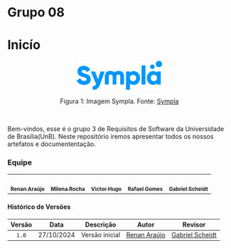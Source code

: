 # Grupo 08

# Inicío 

<div align="center">
    <img src="https://github.com/Requisitos-de-Software/2024.2-Sympla/blob/b62b14865d297c091d1007a6a1009076e999527b/docs/assets/sympla.png" style="width:20vw"/>
    <p> Figura 1: Imagem Sympla. Fonte: <a href="https://www.sympla.com.br/">Sympla</a></p> 
</div>

<br>

<p style="text-align: center;">

Bem-vindos, esse é o grupo 3 de Requisitos de Software da Universidade de Brasília(UnB). Neste repositório iremos apresentar todos os nossos artefatos e documententação.
</p>


### **Equipe**
<table>
  <tr>
     <td align="center"><a href="https://github.com/renantfm4"><img style="border-radius: 50%;" src="https://avatars.githubusercontent.com/u/111506459?v=4" width="150px;" alt=""/><br /><sub><b>Renan Araújo</b></sub></a><br />
    <td align="center"><a href="https://github.com/MilenaFRocha"><img style="border-radius: 50%;" src="https://avatars.githubusercontent.com/u/104432227?v=4" width="150px;" alt=""/><br /><sub><b>Milena Rocha</b></sub></a><br />
    <td align="center"><a href="https://github.com/VHbernardes"><img style="border-radius: 50%;" src="https://avatars.githubusercontent.com/u/151786821?v=4" width="150px;" alt=""/><br /><sub><b>Victor Hugo</b></sub></a><br />
    <td align="center"><a href="https://github.com/rafgpereira"><img style="border-radius: 50%;" src="https://avatars.githubusercontent.com/u/81361524?v=4" width="150px;" alt=""/><br /><sub><b>Rafael Gomes</b></sub></a><br />
    <td align="center"><a href="https://github.com/Gxaite"><img style="border-radius: 50%;" src="https://avatars.githubusercontent.com/u/111130521?v=4" width="150px;" alt=""/><br /><sub><b>Gabriel Scheidt</b></sub></a><br />

</tr>
</table>

#### Histórico de Versões

|Versão|Data|Descrição|Autor|Revisor|
|:----:|----|---------|-----|:-------:|
|`1.0`|27/10/2024|Versão inicial|[Renan Araújo](https://github.com/renantfm4)|[Gabriel Scheidt](https://github.com/Gxaite)|


